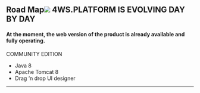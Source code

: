 ## Road Map![](http://4wsplatform.org/wp-content/uploads/2016/01/4wsplatform-roadmap-january-2016.png)                   4WS.PLATFORM IS EVOLVING DAY BY DAY 

#### At the moment, the web version of the product is already available and fully operating.

COMMUNITY EDITION

* Java 8
* Apache Tomcat 8
* Drag ‘n drop UI designer

---



